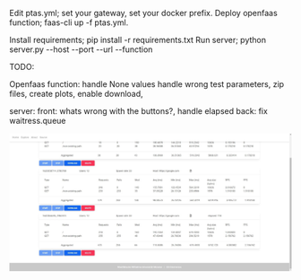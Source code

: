 Edit ptas.yml; set your gateway, set your docker prefix.
Deploy openfaas function; faas-cli up -f ptas.yml.

Install requirements; pip install -r requirements.txt
Run server; python server.py --host <host> --port <port> --url <openfaas url> --function <funcion name>

TODO:

Openfaas function:
    handle None values
    handle wrong test parameters,
    zip files,
    create plots,
    enable download,

server:
    front:
        whats wrong with the buttons?,
        handle elapsed
    back:
        fix waitress.queue

![alt text](https://github.com/JadKHaddad/Openfaas-Performance-Testing-as-a-Service/blob/main/img.jpg?raw=true)

